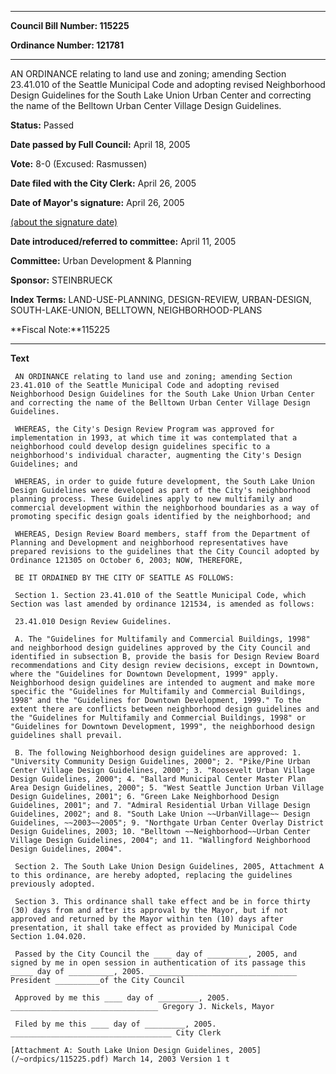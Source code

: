 

********

**Council Bill Number: 115225**
   
**Ordinance Number: 121781**
********

 AN ORDINANCE relating to land use and zoning; amending Section 23.41.010 of the Seattle Municipal Code and adopting revised Neighborhood Design Guidelines for the South Lake Union Urban Center and correcting the name of the Belltown Urban Center Village Design Guidelines.

**Status:** Passed
   
**Date passed by Full Council:** April 18, 2005
   
**Vote:** 8-0 (Excused: Rasmussen)
   
**Date filed with the City Clerk:** April 26, 2005
   
**Date of Mayor's signature:** April 26, 2005
   
[(about the signature date)](/~public/approvaldate.htm)
   
   
   
**Date introduced/referred to committee:** April 11, 2005
   
**Committee:** Urban Development & Planning
   
**Sponsor:** STEINBRUECK
   
   
**Index Terms:** LAND-USE-PLANNING, DESIGN-REVIEW, URBAN-DESIGN, SOUTH-LAKE-UNION, BELLTOWN, NEIGHBORHOOD-PLANS

**Fiscal Note:**115225

********

**Text**
   
```
 AN ORDINANCE relating to land use and zoning; amending Section 23.41.010 of the Seattle Municipal Code and adopting revised Neighborhood Design Guidelines for the South Lake Union Urban Center and correcting the name of the Belltown Urban Center Village Design Guidelines.

 WHEREAS, the City's Design Review Program was approved for implementation in 1993, at which time it was contemplated that a neighborhood could develop design guidelines specific to a neighborhood's individual character, augmenting the City's Design Guidelines; and

 WHEREAS, in order to guide future development, the South Lake Union Design Guidelines were developed as part of the City's neighborhood planning process. These Guidelines apply to new multifamily and commercial development within the neighborhood boundaries as a way of promoting specific design goals identified by the neighborhood; and

 WHEREAS, Design Review Board members, staff from the Department of Planning and Development and neighborhood representatives have prepared revisions to the guidelines that the City Council adopted by Ordinance 121305 on October 6, 2003; NOW, THEREFORE,

 BE IT ORDAINED BY THE CITY OF SEATTLE AS FOLLOWS:

 Section 1. Section 23.41.010 of the Seattle Municipal Code, which Section was last amended by ordinance 121534, is amended as follows:

 23.41.010 Design Review Guidelines.

 A. The "Guidelines for Multifamily and Commercial Buildings, 1998" and neighborhood design guidelines approved by the City Council and identified in subsection B, provide the basis for Design Review Board recommendations and City design review decisions, except in Downtown, where the "Guidelines for Downtown Development, 1999" apply. Neighborhood design guidelines are intended to augment and make more specific the "Guidelines for Multifamily and Commercial Buildings, 1998" and the "Guidelines for Downtown Development, 1999." To the extent there are conflicts between neighborhood design guidelines and the "Guidelines for Multifamily and Commercial Buildings, 1998" or "Guidelines for Downtown Development, 1999", the neighborhood design guidelines shall prevail.

 B. The following Neighborhood design guidelines are approved: 1. "University Community Design Guidelines, 2000"; 2. "Pike/Pine Urban Center Village Design Guidelines, 2000"; 3. "Roosevelt Urban Village Design Guidelines, 2000"; 4. "Ballard Municipal Center Master Plan Area Design Guidelines, 2000"; 5. "West Seattle Junction Urban Village Design Guidelines, 2001"; 6. "Green Lake Neighborhood Design Guidelines, 2001"; and 7. "Admiral Residential Urban Village Design Guidelines, 2002"; and 8. "South Lake Union ~~UrbanVillage~~ Design Guidelines, ~~2003~~2005"; 9. "Northgate Urban Center Overlay District Design Guidelines, 2003; 10. "Belltown ~~Neighborhood~~Urban Center Village Design Guidelines, 2004"; and 11. "Wallingford Neighborhood Design Guidelines, 2004".

 Section 2. The South Lake Union Design Guidelines, 2005, Attachment A to this ordinance, are hereby adopted, replacing the guidelines previously adopted.

 Section 3. This ordinance shall take effect and be in force thirty (30) days from and after its approval by the Mayor, but if not approved and returned by the Mayor within ten (10) days after presentation, it shall take effect as provided by Municipal Code Section 1.04.020.

 Passed by the City Council the ____ day of _________, 2005, and signed by me in open session in authentication of its passage this _____ day of __________, 2005. _________________________________ President __________of the City Council

 Approved by me this ____ day of _________, 2005. _________________________________ Gregory J. Nickels, Mayor

 Filed by me this ____ day of _________, 2005. ____________________________________ City Clerk

[Attachment A: South Lake Union Design Guidelines, 2005](/~ordpics/115225.pdf) March 14, 2003 Version 1 t

```
